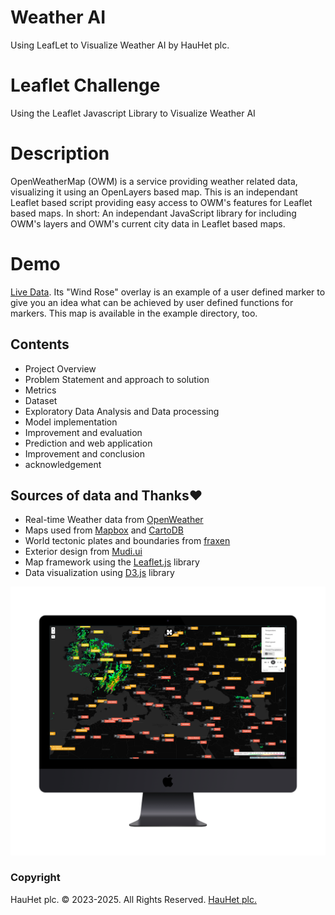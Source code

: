 # Weather AI
Using LeafLet to Visualize Weather AI by HauHet plc.

# Leaflet Challenge
Using the Leaflet Javascript Library to Visualize  Weather AI

# Description
OpenWeatherMap (OWM) is a service providing weather related data, visualizing it using an OpenLayers based map. This is an independant Leaflet based script providing easy access to OWM's features for Leaflet based maps.
In short: An independant JavaScript library for including OWM's layers and OWM's current city data in Leaflet based maps.

# Demo
 [Live Data](https://hauhet.co/app/Weather/).
 Its "Wind Rose" overlay is an example of a user defined marker to give you an idea what can be achieved by user defined functions for markers. This map is available in the example directory, too.

 ## Contents

   * Project Overview
   * Problem Statement and approach to solution
   * Metrics 
   * Dataset 
   * Exploratory Data Analysis and Data processing
   * Model implementation
   * Improvement and evaluation
   * Prediction and web application
   * Improvement and conclusion
   * acknowledgement


## Sources of data and Thanks❤️

*   Real-time Weather data from [OpenWeather](https://openweathermap.org/)  
*   Maps used from [Mapbox](https://www.mapbox.com/) and [CartoDB](https://carto.com/)
*   World tectonic plates and boundaries from [fraxen](https://github.com/fraxen/tectonicplates)
*   Exterior design from [Mudi.ui](https://www.mdui.org/)
*   Map framework using the [Leaflet.js](https://leafletjs.com/) library
*   Data visualization using [D3.js](https://d3js.org/) library



![Weather AI](images/Weather.png) 



### Copyright

HauHet plc. © 2023-2025. All Rights Reserved. [HauHet plc.](https://hauhet.co/)
